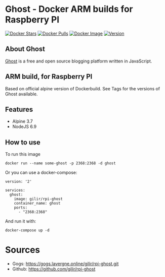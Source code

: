 # Ghost - Docker ARM builds for Raspberry PI
[![Docker Stars](https://img.shields.io/docker/stars/gilir/rpi-ghost.svg?maxAge=2592000)](https://hub.docker.com/r/gilir/rpi-ghost/)
[![Docker Pulls](https://img.shields.io/docker/pulls/gilir/rpi-ghost.svg?maxAge=2592000)](https://hub.docker.com/r/gilir/rpi-ghost/)
[![Docker Image](https://images.microbadger.com/badges/image/gilir/rpi-ghost.svg)](https://microbadger.com/images/gilir/rpi-ghost "Get your own image badge on microbadger.com")
[![Version](https://images.microbadger.com/badges/version/gilir/rpi-ghost.svg)](https://microbadger.com/images/gilir/rpi-ghost "Get your own version badge on microbadger.com")


## About Ghost
[Ghost](https://ghost.org/) is a free and open source blogging platform written in JavaScript.

## ARM build, for Raspberry PI
Based on official alpine version of Dockerbuild. See Tags for the versions of Ghost available.

## Features
- Alpine 3.7
- NodeJS 6.9

## How to use

To run this image
```
docker run --name some-ghost -p 2368:2368 -d ghost
```

Or you can use a docker-compose:
```
version: '2'

services:
  ghost:
    image: gilir/rpi-ghost
    container_name: ghost
    ports:
      - "2368:2368"
```
And run it with:
```
docker-compose up -d
```

# Sources
- Gogs: https://gogs.lavergne.online/gilir/rpi-ghost.git
- Github: https://github.com/gilir/rpi-ghost
